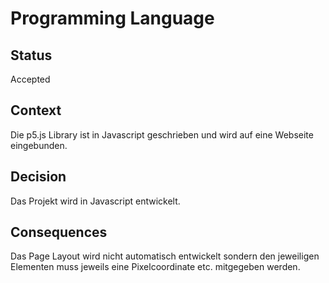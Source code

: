 # Programming Language

## Status

Accepted

## Context

Die p5.js Library ist in Javascript geschrieben und wird auf eine Webseite eingebunden.

## Decision

Das Projekt wird in Javascript entwickelt.

## Consequences

Das Page Layout wird nicht automatisch entwickelt sondern den jeweiligen Elementen muss jeweils eine Pixelcoordinate etc. mitgegeben werden.